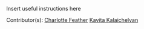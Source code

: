 Insert useful instructions here

Contributor(s): 
[Charlotte Feather](https://github.com/Charliefea)
[Kavita Kalaichelvan](https://github.com/kkavita92)

